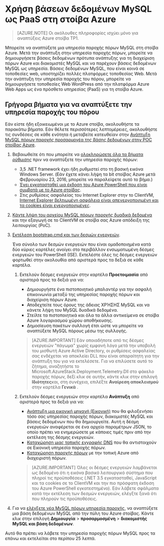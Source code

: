 <properties
    pageTitle="Χρήση βάσεων δεδομένων MySQL ως PaaS στη στοίβα Azure | Microsoft Azure"
    description="Κατανοήστε τα γρήγορα βήματα για να αναπτύξετε την υπηρεσία παροχής του πόρου MySQL και δώστε MySQL ως υπηρεσία στη στοίβα Azure."
    services="azure-stack"
    documentationCenter=""
    authors="Dumagar"
    manager="bradleyb"
    editor=""/>

<tags
    ms.service="multiple"
    ms.workload="na"
    ms.tgt_pltfrm="na"
    ms.devlang="na"
    ms.topic="article"
    ms.date="09/26/2016"
    ms.author="dumagar"/>

# <a name="use-mysql-databases-as-paas-on-azure-stack"></a>Χρήση βάσεων δεδομένων MySQL ως PaaS στη στοίβα Azure

> [AZURE.NOTE] Οι ακόλουθες πληροφορίες ισχύει μόνο για αναπτύξεις Azure στοίβα TP1.

Μπορείτε να αναπτύξετε μια υπηρεσία παροχής πόρων MySQL στη στοίβα Azure. Μετά την ανάπτυξη στην υπηρεσία παροχής πόρων, μπορείτε να δημιουργήσετε βάσεις δεδομένων πρότυπα ανάπτυξης για τη διαχείριση πόρων Azure και διακομιστές MySQL και να παρέχουν βάσεις δεδομένων MySQL ως υπηρεσία. Βάσεις δεδομένων MySQL, που είναι κοινά σε τοποθεσίες web, υποστηρίζει πολλές πλατφόρμες τοποθεσίας Web. Μετά την ανάπτυξη την υπηρεσία παροχής του πόρου, μπορείτε να δημιουργήσετε τοποθεσίες Web WordPress από την πλατφόρμα Azure Web Apps ως ένα πρόσθετο υπηρεσίας (PaaS) για τη στοίβα Azure.

## <a name="quick-steps-to-deploy-the-resource-provider"></a>Γρήγορα βήματα για να αναπτύξετε την υπηρεσία παροχής του πόρου
Εάν είστε ήδη εξοικειωμένοι με το Azure στοίβα, ακολουθήστε τα παρακάτω βήματα. Εάν θέλετε περισσότερες λεπτομέρειες, ακολουθήστε τις συνδέσεις σε κάθε ενότητα ή μεταβείτε κατευθείαν στην [Ανάπτυξη MySQL πόρων παροχής προσαρμογέα της βάσης δεδομένων στην POC στοίβας Azure](azure-stack-mysql-rp-deploy-long.md).

1.  Βεβαιωθείτε ότι που μπορείτε να [ολοκληρώσετε όλα τα βήματα ρύθμισης](azure-stack-mysql-rp-deploy-long.md#set-up-steps-before-you-deploy) πριν να αναπτύξετε την υπηρεσία παροχής πόρων:

    - 3,5 .NET framework έχει ήδη ρυθμιστεί στο τη βασική εικόνα Windows Server. (Εάν έχετε κάνει λήψη τα bit στοίβας Azure μετά Φεβρουαρίου 23, 2016, μπορείτε να παραλείψετε αυτό το βήμα.)
    - [Έχει εγκατασταθεί μια έκδοση του Azure PowerShell που είναι συμβατά με το Azure στοίβας](http://aka.ms/azStackPsh).
    - Στις ρυθμίσεις ασφαλείας του Internet Explorer στην το ClientVM, [Internet Explorer βελτιωμένη ασφάλεια είναι απενεργοποιημένη και τα cookies είναι ενεργοποιημένες](azure-stack-mysql-rp-deploy-long.md#Turn-off-IE-enhanced-security-and-enable-cookies).

2. [Κάντε λήψη του αρχείου MySQL πόρων παροχής δυαδικά δεδομένα](http://aka.ms/masmysqlrp) και την εξαγωγή σε το ClientVM σε στοίβα σας Azure απόδειξη της λειτουργίας (PoC).

3. [Εκτέλεση bootstrap.cmd και των δεσμών ενεργειών](azure-stack-mysql-rp-deploy-long.md#Bootstrap-the-resource-provider-deployment-PowerShell-and-Prepare-for-deployment).

    Ένα σύνολο των δεσμών ενεργειών που είναι ομαδοποιημένα κατά δύο κύριες καρτέλες ανοίγει στο περιβάλλον ενσωματωμένη δέσμες ενεργειών του PowerShell (ISE). Εκτελέστε όλες τις δέσμες ενεργειών φορτωθεί στην ακολουθία από αριστερά προς τα δεξιά σε κάθε καρτέλα.

    1. Εκτελούν δέσμες ενεργειών στην καρτέλα **Προετοιμασία** από αριστερά προς τα δεξιά για να:

        - Δημιουργήστε ένα πιστοποιητικό μπαλαντέρ για την ασφαλή επικοινωνία μεταξύ της υπηρεσίας παροχής πόρων και διαχείριση πόρων Azure.
        - Αποδεχτείτε τους όρους της άδειας ΧΡΉΣΗΣ MySQL και να κάνετε λήψη του MySQL δυαδικά δεδομένα.
        - Στείλτε τα πιστοποιητικά και όλα τα άλλα αντικείμενα σε στοίβα Azure λογαριασμού χώρου αποθήκευσης.
        - Δημοσίευση πακέτων συλλογή έτσι ώστε να μπορείτε να αναπτύξετε MySQL πόρους μέσω της συλλογής.

        > [AZURE.IMPORTANT] Εάν οποιαδήποτε από τις δέσμες ενεργειών "πάγωμα" χωρίς εμφανή λόγο μετά την υποβολή του μισθωτή Azure Active Directory, οι ρυθμίσεις ασφαλείας σας ενδέχεται να αποκλείει DLL που είναι απαραίτητη για την ανάπτυξη του για να εκτελέσετε. Για να επιλύσετε αυτό το ζήτημα, αναζητήστε το Microsoft.AzureStack.Deployment.Telemetry.Dll στο φάκελο παροχής πόρων, δεξί κλικ σε αυτήν, κάντε κλικ στην επιλογή **Ιδιότητες**και, στη συνέχεια, επιλέξτε **Αναίρεση αποκλεισμού** στην καρτέλα **Γενικά** .

    2. Εκτελούν δέσμες ενεργειών στην καρτέλα **Ανάπτυξη** από αριστερά προς τα δεξιά για να:

        - [Ανάπτυξη μια εικονική μηχανή (Εικονική)](azure-stack-mysql-rp-deploy-long.md#Deploy-the-MySQLResource-Provider-VM) που θα φιλοξενήσει τόσο σας υπηρεσίας παροχής πόρων, διακομιστές MySQL και βάσεις δεδομένων που θα δημιουργείτε. Αυτή η δέσμη ενεργειών αναφέρεται σε ένα αρχείο παραμέτρων JSON, το οποίο πρέπει να ενημερώσετε με κάποιες τιμές πριν από την εκτέλεση της δέσμης ενεργειών.
        - [Καταχώρηση μιας τοπικής εγγραφής DNS](azure-stack-mysql-rp-deploy-long.md#Update-the-local-DNS) που θα αντιστοιχούν σε Εικονική υπηρεσία παροχής πόρων.
        - [Καταχώρηση παροχής πόρων](azure-stack-mysql-rp-deploy-long.md#Register-the-MySQL-RP-Resource-Provider) με την τοπική Azure από διαχειριστή πόρων.

        > [AZURE.IMPORTANT] Όλες οι δέσμες ενεργειών λαμβάνεται ως δεδομένο ότι η εικόνα βασικό λειτουργικό σύστημα που πληροί τις προϋποθέσεις (.NET 3.5 εγκατασταθεί, JavaScript και τα cookies σε το ClientVM και την πιο πρόσφατη έκδοση του Azure PowerShell εγκατεστημένο). Εάν λάβετε σφάλματα κατά την εκτέλεση των δεσμών ενεργειών, ελέγξτε ξανά ότι που πληρούν τις προϋποθέσεις.

5. Για να [ελέγξετε νέα MySQL πόρων υπηρεσία παροχής](/azure-stack-MySql-rp-deploy-long.md#create-your-first-mysql-database-to=test-your-deployment), να αναπτύξετε μια βάση δεδομένων MySQL από την πύλη του Azure στοίβας. Κάντε κλικ στην επιλογή **Δημιουργία** &gt; **προσαρμοσμένη** &gt; **διακομιστής MySQL και βάση δεδομένων**.

Αυτό θα πρέπει να λάβετε την υπηρεσία παροχής πόρων MySQL προς τα επάνω και εκτελείται στο περίπου 25 λεπτά.

